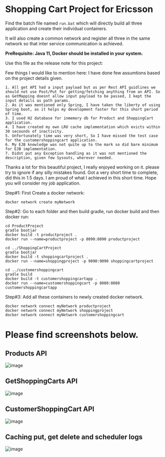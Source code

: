 # Shopping Cart Project for Ericsson

Find the batch file named ``` run.bat ``` which will directly build all three application and create their individual containers. 

It will also create a common network and register all three in the same network so that inter service communication is achieved. 

**PreRequisite: Java 11, Docker should be installed in your system.**

Use this file as the release note for this project:

Few things I would like to mention here: I have done few assumtions based on the project details given.

```
1. All get API had a input payload but as per Rest API guidlines we should not use Post/Put for getting/fetching anything from an API. So as GetMapping doesnt allow input payload to be passed, I kept the input details as path params.
2. As it was mentioned only Spring, I have taken the liberty of using Spring boot, as it helps my development faster for this short period of time.
3. I used H2 database for inmemory db for Product and ShoppingCart application.
4. I have created my own LRU cache implementation which evicts within 30 secounds of inactivity.
5. Unfortunately time was very short, So I have missed the test case for the customershoppingcart application.
6. My EJB knowledge was not quite up to the mark so did bare minimum for EJB implementation.
7. Didnt put any Exception handling as it was not mentioned the description, given few Sysouts, wherever needed.
```

Thanks a lot for this beautiful project, I really enjoyed working on it. please try to ignore if any silly mistakes found. Got a very short time to complete, did this in 1.5 days. I am proud of what I achieved in this short time. Hope you will consider my job application. 


Step#1: First Create a docker network:
```
docker network create myNetwork
```
Step#2: Go to each folder and then build gradle, run docker build and then docker run:

```
cd ProductProject
gradle bootjar
docker build -t productproject .
docker run --name=productproject -p 8090:8090 productproject
```
```
cd ../ShoppingCartProject
gradle bootjar
docker build -t shoppingcartproject .
docker run --name=shoppingproject -p 9090:9090 shoppingcartproject
```
```
cd ../customershoppingcart
gradle build
docker build -t customershoppingcartapp .
docker run --name=customershoppingcart -p 8080:8080 customershoppingcartapp

```
Step#3: Add all these containers to newly created docker network.
```
docker network connect myNetwork productproject
docker network connect myNetwork shoppingproject
docker network connect myNetwork customershoppingcart
```

# Please find screenshots below.
## Products API
![image](https://github.com/apscot/ShoppingProjectEjbAndSpring/assets/756039/dfceff7b-9e27-4f30-8274-f7ec8016d895)
## GetShoppingCarts API
![image](https://github.com/apscot/ShoppingProjectEjbAndSpring/assets/756039/2c7c8642-5359-49e6-9d10-24b5a961505f)
## CustomerShoppingCart API
![image](https://github.com/apscot/ShoppingProjectEjbAndSpring/assets/756039/ebcf4509-6c4a-4fd4-a284-5dcb44d1d989)
## Caching put, get delete and scheduler logs
![image](https://github.com/apscot/ShoppingProjectEjbAndSpring/assets/756039/208933e8-02c4-4d4c-a4fc-b0690bfdc03f)



